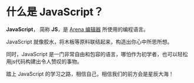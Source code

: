 # 什么是 JavaScript？

**JavaScript**， 简称 **JS**，是 [Arena 编辑器](/editor/index) 所使用的编程语言。

JavaScript 就像胶水，将木板等原料联结起来，构造出你心中所思所想。

同时，JavaScript 是一门非常自由和包容的语言，哪怕作为初学者，也可以轻松用js代码构建出令人赞叹的事物。

踏上 JavaScript 的学习之路，相信自己，相信我们的前方会是星辰大海！
